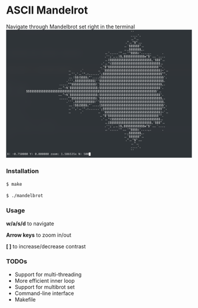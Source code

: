 # ASCII Mandelrot
Navigate through Mandelbrot set right in the terminal
![](Screenshot.png)

### Installation
`$ make`

`$ ./mandelbrot`

### Usage
**w/a/s/d** to navigate

**Arrow keys** to zoom in/out

**[ ]** to increase/decrease contrast


### TODOs
- Support for multi-threading
- More efficient inner loop
- Support for multibrot set
- Command-line interface
- Makefile
